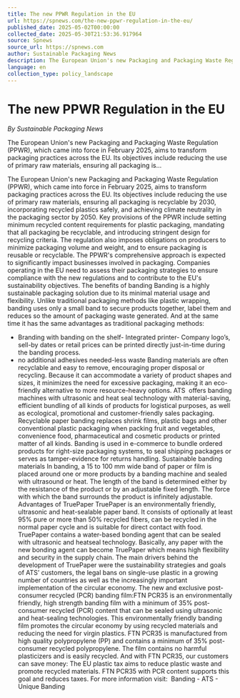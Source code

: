 ```yaml
---
title: The new PPWR Regulation in the EU
url: https://spnews.com/the-new-ppwr-regulation-in-the-eu/
published_date: 2025-05-02T00:00:00
collected_date: 2025-05-30T21:53:36.917964
source: Spnews
source_url: https://spnews.com
author: Sustainable Packaging News
description: The European Union's new Packaging and Packaging Waste Regulation (PPWR), which came into force in February 2025, aims to transform packaging practices across the EU. Its objectives include reducing the use of primary raw materials, ensuring all packaging is...
language: en
collection_type: policy_landscape
---
```


# The new PPWR Regulation in the EU

*By Sustainable Packaging News*

The European Union's new Packaging and Packaging Waste Regulation (PPWR), which came into force in February 2025, aims to transform packaging practices across the EU. Its objectives include reducing the use of primary raw materials, ensuring all packaging is...

The European Union's new Packaging and Packaging Waste Regulation (PPWR), which came into force in February 2025, aims to transform packaging practices across the EU. Its objectives include reducing the use of primary raw materials, ensuring all packaging is recyclable by 2030, incorporating recycled plastics safely, and achieving climate neutrality in the packaging sector by 2050. &#13;
&#13;
 Key provisions of the PPWR include setting minimum recycled content requirements for plastic packaging, mandating that all packaging be recyclable, and introducing stringent design for recycling criteria. The regulation also imposes obligations on producers to minimize packaging volume and weight, and to ensure packaging is reusable or recyclable. &#13;
&#13;
 The PPWR's comprehensive approach is expected to significantly impact businesses involved in packaging. Companies operating in the EU need to assess their packaging strategies to ensure compliance with the new regulations and to contribute to the EU's sustainability objectives. &#13;
&#13;
 The benefits of banding &#13;
&#13;
 Banding is a highly sustainable packaging solution due to its minimal material usage and flexibility. Unlike traditional packaging methods like plastic wrapping, banding uses only a small band to secure products together, label them and reduces so the amount of packaging waste generated. And at the same time it has the same advantages as traditional packaging methods: &#13;
&#13;
 - Branding with banding on the shelf- Integrated printer- Company logo’s, sell-by dates or retail prices can be printed directly just-in-time during the banding process. &#13;
&#13;
 - no additional adhesives needed-less waste &#13;
&#13;
 Banding materials are often recyclable and easy to remove, encouraging proper disposal or recycling. Because it can accommodate a variety of product shapes and sizes, it minimizes the need for excessive packaging, making it an eco-friendly alternative to more resource-heavy options. &#13;
&#13;
 ATS  offers banding machines with ultrasonic and heat seal technology with material-saving, efficient bundling of all kinds of products for logistical purposes, as well as ecological, promotional and customer-friendly sales packaging. Recyclable paper banding replaces shrink films, plastic bags and other conventional plastic packaging when packing fruit and vegetables, convenience food, pharmaceutical and cosmetic products or printed matter of all kinds. Banding is used in e-commerce to bundle ordered products for right-size packaging systems, to seal shipping packages or serves as tamper-evidence for returns handling. Sustainable banding materials In banding, a 15 to 100 mm wide band of paper or film is placed around one or more products by a banding machine and sealed with ultrasound or heat. The length of the band is determined either by the resistance of the product or by an adjustable fixed length. The force with which the band surrounds the product is infinitely adjustable. &#13;
&#13;
 Advantages of TruePaper &#13;
&#13;
 TruePaper is an environmentally friendly, ultrasonic and heat-sealable paper band. It consists of optionally at least 95% pure or more than 50% recycled fibers, can be recycled in the normal paper cycle and is suitable for direct contact with food. TruePaper contains a water-based bonding agent that can be sealed with ultrasonic and heatseal technology. Basically, any paper with the new bonding agent can become TruePaper which means high flexibility and security in the supply chain. &#13;
&#13;
 The main drivers behind the development of TruePaper were the sustainability strategies and goals of ATS’ customers, the legal bans on single-use plastic in a growing number of countries as well as the increasingly important implementation of the circular economy. &#13;
&#13;
 The new and exclusive post-consumer recycled (PCR) banding film:FTN PCR35 is an environmentally friendly, high strength banding film with a minimum of 35% post-consumer recycled (PCR) content that can be sealed using ultrasonic and heat-sealing technologies. &#13;
&#13;
 This environmentally friendly banding film promotes the circular economy by using recycled materials and reducing the need for virgin plastics. FTN PCR35 is manufactured from high quality polypropylene (PP) and contains a minimum of 35% post-consumer recycled polypropylene. The film contains no harmful plasticizers and is easily recycled. And with FTN PCR35, our customers can save money: The EU plastic tax aims to reduce plastic waste and promote recycled materials. FTN PCR35 with PCR content supports this goal and reduces taxes. &#13;
&#13;
 For more information visit:  Banding - ATS - Unique Banding   &#13;